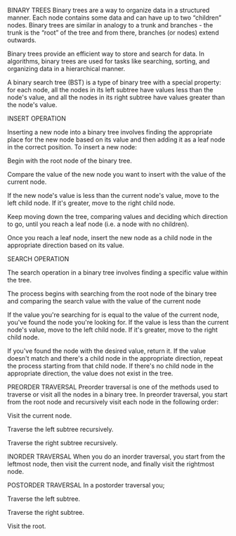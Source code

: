 BINARY TREES
Binary trees are a way to organize data in a structured manner.  Each node contains some data and can have up to two “children” nodes. Binary trees are similar in analogy to a trunk and branches - the trunk is the “root” of the tree and from there, branches (or nodes) extend outwards.

Binary trees provide an efficient way to store and search for data. In algorithms, binary trees are used  for tasks like searching, sorting,  and organizing data in a hierarchical manner. 

A binary search tree (BST) is a type of binary tree with a special property: for each node, all the nodes in its left subtree have values less than the node's value, and all the nodes in its right subtree have values greater than the node's value.

INSERT OPERATION

Inserting a new node into a binary tree involves finding the appropriate place for the new node based on its value and then adding it as a leaf node in the correct position. To insert a new node: 

Begin with the root node of the binary tree.

Compare the value of the new node you want to insert with the value of the current node.

If the new node's value is less than the current node's value, move to the left child node. If it's greater, move to the right child node.

Keep moving down the tree, comparing values and deciding which direction to go, until you reach a leaf node (i.e. a node with no children).

Once you reach a leaf node, insert the new node as a child node in the appropriate direction based on its value.

SEARCH OPERATION

The search operation in a binary tree involves finding a specific value within the tree. 

The process begins with searching from the root node of the binary tree and comparing the search value with the value of the current node

If the value you're searching for is equal to the value of the current node, you've found the node you're looking for. If the value is less than the current node's value, move to the left child node. If it's greater, move to the right child node.

If you've found the node with the desired value, return it. If the value doesn't match and there's a child node in the appropriate direction, repeat the process starting from that child node. If there's no child node in the appropriate direction, the value does not exist in the tree.

PREORDER TRAVERSAL
Preorder traversal is one of the methods used to traverse or visit all the nodes in a binary tree. In preorder traversal, you start from the root node and recursively visit each node in the following order:

Visit the current node.

Traverse the left subtree recursively.

Traverse the right subtree recursively.

INORDER TRAVERSAL
When you do an inorder traversal, you start from the leftmost node, then visit the current node, and finally visit the rightmost node. 

POSTORDER TRAVERSAL
In a postorder traversal you;

Traverse the left subtree.

Traverse the right subtree.

Visit the root.


